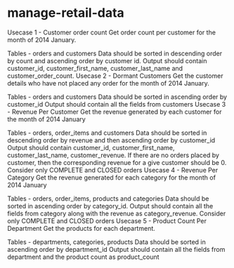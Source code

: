 # manage-retail-data
Usecase 1 - Customer order count Get order count per customer for the month of 2014 January.

Tables - orders and customers
Data should be sorted in descending order by count and ascending order by customer id.
Output should contain customer_id, customer_first_name, customer_last_name and customer_order_count.
Usecase 2 - Dormant Customers Get the customer details who have not placed any order for the month of 2014 January.

Tables - orders and customers
Data should be sorted in ascending order by customer_id
Output should contain all the fields from customers
Usecase 3 - Revenue Per Customer Get the revenue generated by each customer for the month of 2014 January

Tables - orders, order_items and customers
Data should be sorted in descending order by revenue and then ascending order by customer_id
Output should contain customer_id, customer_first_name, customer_last_name, customer_revenue.
If there are no orders placed by customer, then the corresponding revenue for a give customer should be 0.
Consider only COMPLETE and CLOSED orders
Usecase 4 - Revenue Per Category Get the revenue generated for each category for the month of 2014 January

Tables - orders, order_items, products and categories
Data should be sorted in ascending order by category_id.
Output should contain all the fields from category along with the revenue as category_revenue.
Consider only COMPLETE and CLOSED orders
Usecase 5 - Product Count Per Department Get the products for each department.

Tables - departments, categories, products
Data should be sorted in ascending order by department_id
Output should contain all the fields from department and the product count as product_count
